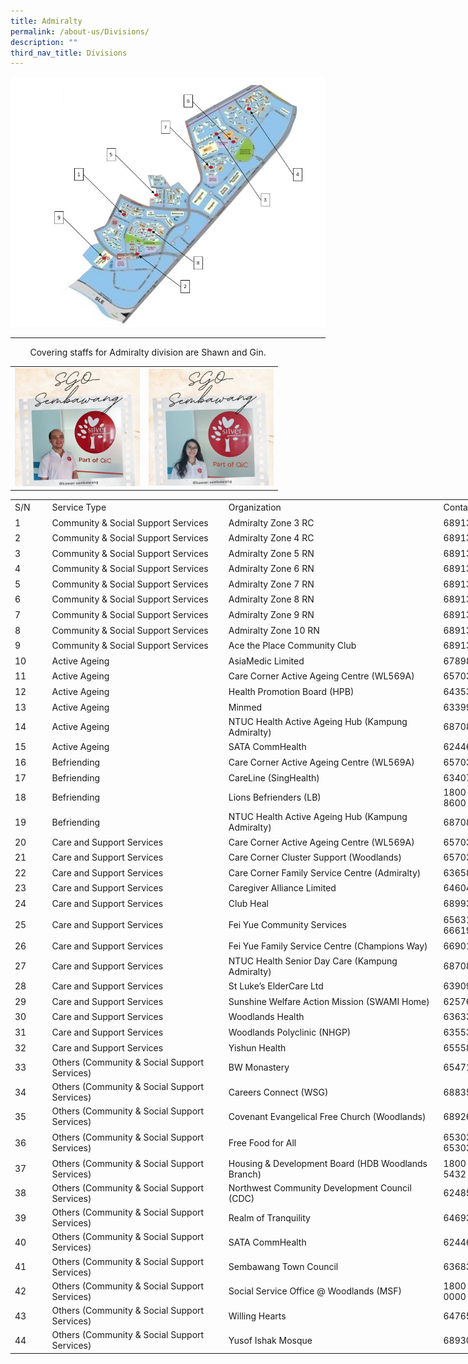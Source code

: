 ```yaml
---
title: Admiralty
permalink: /about-us/Divisions/
description: ""
third_nav_title: Divisions
---
```

![](/images/ADM%20Div.jpg)

-----------------------------------
<table>  
  <tr>  
		<td><img src="/images/Shawn Lim.jpg" alt="How Koon Jauw" style="width:200px;"/></td>  	<td><img src="/images/Gin Siew.jpg" alt="How Koon Jauw" style="width:200px;"/></td>  	
  </tr>   
	 <tr>  
	Covering staffs for Admiralty division are Shawn and Gin.
		 <!--table {mso-displayed-decimal-separator:"\\."; mso-displayed-thousand-separator:"\\,";} @page {margin:.75in .7in .75in .7in; mso-header-margin:.3in; mso-footer-margin:.3in;} tr {mso-height-source:auto;} col {mso-width-source:auto;} br {mso-data-placement:same-cell;} td {padding-top:1px; padding-right:1px; padding-left:1px; mso-ignore:padding; color:black; font-size:11.0pt; font-weight:400; font-style:normal; text-decoration:none; font-family:Calibri, sans-serif; mso-font-charset:0; mso-number-format:General; text-align:general; vertical-align:bottom; border:none; mso-background-source:auto; mso-pattern:auto; mso-protection:locked visible; white-space:nowrap; mso-rotate:0;} .xl63 {text-align:center; vertical-align:middle;} .xl64 {text-align:left; vertical-align:middle;} .xl65 {text-align:center; vertical-align:middle; border:.5pt solid windowtext;} .xl66 {text-align:left; vertical-align:middle; border:.5pt solid windowtext;} .xl67 {text-align:left; vertical-align:middle; border:.5pt solid windowtext; white-space:normal;} -->

<table border="0" cellpadding="0" cellspacing="0" width="791" style="border-collapse:
 collapse;width:593pt"><colgroup><col width="48" style="mso-width-source:userset;mso-width-alt:1675;width:36pt"> <col width="291" style="mso-width-source:userset;mso-width-alt:10146;width:218pt"> <col width="359" style="mso-width-source:userset;mso-width-alt:12520;width:269pt"> <col width="93" style="mso-width-source:userset;mso-width-alt:3258;width:70pt"></colgroup><tbody><tr height="19" style="height:14.5pt"><td height="19" class="xl65" width="48" style="height:14.5pt;width:36pt">S/N</td><td class="xl65" width="291" style="border-left:none;width:218pt">Service Type</td><td class="xl65" width="359" style="border-left:none;width:269pt">Organization</td><td class="xl66" width="93" style="border-left:none;width:70pt">Contact</td></tr><tr height="19" style="height:14.5pt"><td height="19" class="xl66" style="height:14.5pt;border-top:none">1</td><td class="xl66" style="border-top:none;border-left:none">Community &amp; Social Support Services</td><td class="xl66" style="border-top:none;border-left:none">Admiralty Zone 3 RC</td><td class="xl66" style="border-top:none;border-left:none">68913430</td></tr><tr height="19" style="height:14.5pt"><td height="19" class="xl66" style="height:14.5pt;border-top:none">2</td><td class="xl66" style="border-top:none;border-left:none">Community &amp; Social Support Services</td><td class="xl66" style="border-top:none;border-left:none">Admiralty Zone 4 RC</td><td class="xl66" style="border-top:none;border-left:none">68913430</td></tr><tr height="19" style="height:14.5pt"><td height="19" class="xl66" style="height:14.5pt;border-top:none">3</td><td class="xl66" style="border-top:none;border-left:none">Community &amp; Social Support Services</td><td class="xl66" style="border-top:none;border-left:none">Admiralty Zone 5 RN</td><td class="xl66" style="border-top:none;border-left:none">68913430</td></tr><tr height="19" style="height:14.5pt"><td height="19" class="xl66" style="height:14.5pt;border-top:none">4</td><td class="xl66" style="border-top:none;border-left:none">Community &amp; Social Support Services</td><td class="xl66" style="border-top:none;border-left:none">Admiralty Zone 6 RN</td><td class="xl66" style="border-top:none;border-left:none">68913430</td></tr><tr height="19" style="height:14.5pt"><td height="19" class="xl66" style="height:14.5pt;border-top:none">5</td><td class="xl66" style="border-top:none;border-left:none">Community &amp; Social Support Services</td><td class="xl66" style="border-top:none;border-left:none">Admiralty Zone 7 RN</td><td class="xl66" style="border-top:none;border-left:none">68913430</td></tr><tr height="19" style="height:14.5pt"><td height="19" class="xl66" style="height:14.5pt;border-top:none">6</td><td class="xl66" style="border-top:none;border-left:none">Community &amp; Social Support Services</td><td class="xl66" style="border-top:none;border-left:none">Admiralty Zone 8 RN</td><td class="xl66" style="border-top:none;border-left:none">68913430</td></tr><tr height="19" style="height:14.5pt"><td height="19" class="xl66" style="height:14.5pt;border-top:none">7</td><td class="xl66" style="border-top:none;border-left:none">Community &amp; Social Support Services</td><td class="xl66" style="border-top:none;border-left:none">Admiralty Zone 9 RN</td><td class="xl66" style="border-top:none;border-left:none">68913430</td></tr><tr height="19" style="height:14.5pt"><td height="19" class="xl66" style="height:14.5pt;border-top:none">8</td><td class="xl66" style="border-top:none;border-left:none">Community &amp; Social Support Services</td><td class="xl66" style="border-top:none;border-left:none">Admiralty Zone 10 RN</td><td class="xl66" style="border-top:none;border-left:none">68913430</td></tr><tr height="19" style="height:14.5pt"><td height="19" class="xl66" style="height:14.5pt;border-top:none">9</td><td class="xl66" style="border-top:none;border-left:none">Community &amp; Social Support Services</td><td class="xl66" style="border-top:none;border-left:none">Ace the Place Community Club</td><td class="xl66" style="border-top:none;border-left:none">68913430</td></tr><tr height="19" style="height:14.5pt"><td height="19" class="xl66" style="height:14.5pt;border-top:none">10</td><td class="xl66" style="border-top:none;border-left:none">Active Ageing<span style="mso-spacerun:yes">&nbsp;</span></td><td class="xl66" style="border-top:none;border-left:none">AsiaMedic Limited</td><td class="xl66" style="border-top:none;border-left:none">67898888</td></tr><tr height="19" style="height:14.5pt"><td height="19" class="xl66" style="height:14.5pt;border-top:none">11</td><td class="xl66" style="border-top:none;border-left:none">Active Ageing<span style="mso-spacerun:yes">&nbsp;</span></td><td class="xl66" style="border-top:none;border-left:none">Care Corner Active Ageing Centre (WL569A)</td><td class="xl66" style="border-top:none;border-left:none">65703547</td></tr><tr height="19" style="height:14.5pt"><td height="19" class="xl66" style="height:14.5pt;border-top:none">12</td><td class="xl66" style="border-top:none;border-left:none">Active Ageing<span style="mso-spacerun:yes">&nbsp;</span></td><td class="xl66" style="border-top:none;border-left:none">Health Promotion Board (HPB)</td><td class="xl66" style="border-top:none;border-left:none">64353500</td></tr><tr height="19" style="height:14.5pt"><td height="19" class="xl66" style="height:14.5pt;border-top:none">13</td><td class="xl66" style="border-top:none;border-left:none">Active Ageing<span style="mso-spacerun:yes">&nbsp;</span></td><td class="xl66" style="border-top:none;border-left:none">Minmed<span style="mso-spacerun:yes">&nbsp;</span></td><td class="xl66" style="border-top:none;border-left:none">63399339</td></tr><tr height="19" style="height:14.5pt"><td height="19" class="xl66" style="height:14.5pt;border-top:none">14</td><td class="xl66" style="border-top:none;border-left:none">Active Ageing<span style="mso-spacerun:yes">&nbsp;</span></td><td class="xl66" style="border-top:none;border-left:none">NTUC Health Active Ageing Hub (Kampung Admiralty)</td><td class="xl66" style="border-top:none;border-left:none">68708500</td></tr><tr height="19" style="height:14.5pt"><td height="19" class="xl66" style="height:14.5pt;border-top:none">15</td><td class="xl66" style="border-top:none;border-left:none">Active Ageing<span style="mso-spacerun:yes">&nbsp;</span></td><td class="xl66" style="border-top:none;border-left:none">SATA CommHealth</td><td class="xl66" style="border-top:none;border-left:none">62446688</td></tr><tr height="19" style="height:14.5pt"><td height="19" class="xl66" style="height:14.5pt;border-top:none">16</td><td class="xl66" style="border-top:none;border-left:none">Befriending</td><td class="xl66" style="border-top:none;border-left:none">Care Corner Active Ageing Centre (WL569A)</td><td class="xl66" style="border-top:none;border-left:none">65703547</td></tr><tr height="19" style="height:14.5pt"><td height="19" class="xl66" style="height:14.5pt;border-top:none">17</td><td class="xl66" style="border-top:none;border-left:none">Befriending</td><td class="xl66" style="border-top:none;border-left:none">CareLine (SingHealth)</td><td class="xl66" style="border-top:none;border-left:none">63407054</td></tr><tr height="19" style="height:14.5pt"><td height="19" class="xl66" style="height:14.5pt;border-top:none">18</td><td class="xl66" style="border-top:none;border-left:none">Befriending</td><td class="xl66" style="border-top:none;border-left:none">Lions Befrienders (LB)</td><td class="xl66" style="border-top:none;border-left:none">1800 375 8600</td></tr><tr height="19" style="height:14.5pt"><td height="19" class="xl66" style="height:14.5pt;border-top:none">19</td><td class="xl66" style="border-top:none;border-left:none">Befriending</td><td class="xl66" style="border-top:none;border-left:none">NTUC Health Active Ageing Hub (Kampung Admiralty)</td><td class="xl66" style="border-top:none;border-left:none">68708500</td></tr><tr height="19" style="height:14.5pt"><td height="19" class="xl66" style="height:14.5pt;border-top:none">20</td><td class="xl66" style="border-top:none;border-left:none">Care and Support Services</td><td class="xl66" style="border-top:none;border-left:none">Care Corner Active Ageing Centre (WL569A)</td><td class="xl66" style="border-top:none;border-left:none">65703547</td></tr><tr height="19" style="height:14.5pt"><td height="19" class="xl66" style="height:14.5pt;border-top:none">21</td><td class="xl66" style="border-top:none;border-left:none">Care and Support Services</td><td class="xl66" style="border-top:none;border-left:none">Care Corner Cluster Support (Woodlands)</td><td class="xl66" style="border-top:none;border-left:none">65703919</td></tr><tr height="19" style="height:14.5pt"><td height="19" class="xl66" style="height:14.5pt;border-top:none">22</td><td class="xl66" style="border-top:none;border-left:none">Care and Support Services</td><td class="xl66" style="border-top:none;border-left:none">Care Corner Family Service Centre (Admiralty)</td><td class="xl66" style="border-top:none;border-left:none">63658751</td></tr><tr height="19" style="height:14.5pt"><td height="19" class="xl66" style="height:14.5pt;border-top:none">23</td><td class="xl66" style="border-top:none;border-left:none">Care and Support Services</td><td class="xl66" style="border-top:none;border-left:none">Caregiver Alliance Limited</td><td class="xl66" style="border-top:none;border-left:none">64604400</td></tr><tr height="19" style="height:14.5pt"><td height="19" class="xl66" style="height:14.5pt;border-top:none">24</td><td class="xl66" style="border-top:none;border-left:none">Care and Support Services</td><td class="xl66" style="border-top:none;border-left:none">Club Heal</td><td class="xl66" style="border-top:none;border-left:none">68993463</td></tr><tr height="39" style="height:29.0pt"><td height="39" class="xl66" style="height:29.0pt;border-top:none">25</td><td class="xl66" style="border-top:none;border-left:none">Care and Support Services</td><td class="xl66" style="border-top:none;border-left:none">Fei Yue Community Services</td><td class="xl67" width="93" style="border-top:none;border-left:none;width:70pt">65631106<br>66619488</td></tr><tr height="19" style="height:14.5pt"><td height="19" class="xl66" style="height:14.5pt;border-top:none">26</td><td class="xl66" style="border-top:none;border-left:none">Care and Support Services</td><td class="xl66" style="border-top:none;border-left:none">Fei Yue Family Service Centre (Champions Way)</td><td class="xl66" style="border-top:none;border-left:none">66901000</td></tr><tr height="19" style="height:14.5pt"><td height="19" class="xl66" style="height:14.5pt;border-top:none">27</td><td class="xl66" style="border-top:none;border-left:none">Care and Support Services</td><td class="xl66" style="border-top:none;border-left:none">NTUC Health Senior Day Care (Kampung Admiralty)</td><td class="xl66" style="border-top:none;border-left:none">68708519</td></tr><tr height="19" style="height:14.5pt"><td height="19" class="xl66" style="height:14.5pt;border-top:none">28</td><td class="xl66" style="border-top:none;border-left:none">Care and Support Services</td><td class="xl66" style="border-top:none;border-left:none">St Luke’s ElderCare Ltd</td><td class="xl66" style="border-top:none;border-left:none">63909368</td></tr><tr height="19" style="height:14.5pt"><td height="19" class="xl66" style="height:14.5pt;border-top:none">29</td><td class="xl66" style="border-top:none;border-left:none">Care and Support Services</td><td class="xl66" style="border-top:none;border-left:none">Sunshine Welfare Action Mission (SWAMI Home)</td><td class="xl66" style="border-top:none;border-left:none">62576117</td></tr><tr height="19" style="height:14.5pt"><td height="19" class="xl66" style="height:14.5pt;border-top:none">30</td><td class="xl66" style="border-top:none;border-left:none">Care and Support Services</td><td class="xl66" style="border-top:none;border-left:none">Woodlands Health</td><td class="xl66" style="border-top:none;border-left:none">63633000</td></tr><tr height="19" style="height:14.5pt"><td height="19" class="xl66" style="height:14.5pt;border-top:none">31</td><td class="xl66" style="border-top:none;border-left:none">Care and Support Services</td><td class="xl66" style="border-top:none;border-left:none">Woodlands Polyclinic (NHGP)</td><td class="xl66" style="border-top:none;border-left:none">63553000</td></tr><tr height="19" style="height:14.5pt"><td height="19" class="xl66" style="height:14.5pt;border-top:none">32</td><td class="xl66" style="border-top:none;border-left:none">Care and Support Services</td><td class="xl66" style="border-top:none;border-left:none">Yishun Health</td><td class="xl66" style="border-top:none;border-left:none">65558000</td></tr><tr height="19" style="height:14.5pt"><td height="19" class="xl66" style="height:14.5pt;border-top:none">33</td><td class="xl66" style="border-top:none;border-left:none">Others (Community &amp; Social Support Services)</td><td class="xl66" style="border-top:none;border-left:none">BW Monastery</td><td class="xl66" style="border-top:none;border-left:none">65471580</td></tr><tr height="19" style="height:14.5pt"><td height="19" class="xl66" style="height:14.5pt;border-top:none">34</td><td class="xl66" style="border-top:none;border-left:none">Others (Community &amp; Social Support Services)</td><td class="xl66" style="border-top:none;border-left:none">Careers Connect (WSG)<span style="mso-spacerun:yes">&nbsp;</span></td><td class="xl66" style="border-top:none;border-left:none">68835885</td></tr><tr height="19" style="height:14.5pt"><td height="19" class="xl66" style="height:14.5pt;border-top:none">35</td><td class="xl66" style="border-top:none;border-left:none">Others (Community &amp; Social Support Services)</td><td class="xl66" style="border-top:none;border-left:none">Covenant Evangelical Free Church (Woodlands)</td><td class="xl66" style="border-top:none;border-left:none">68926811</td></tr><tr height="39" style="height:29.0pt"><td height="39" class="xl66" style="height:29.0pt;border-top:none">36</td><td class="xl66" style="border-top:none;border-left:none">Others (Community &amp; Social Support Services)</td><td class="xl66" style="border-top:none;border-left:none">Free Food for All</td><td class="xl67" width="93" style="border-top:none;border-left:none;width:70pt">65303424<br>65303661</td></tr><tr height="19" style="height:14.5pt"><td height="19" class="xl66" style="height:14.5pt;border-top:none">37</td><td class="xl66" style="border-top:none;border-left:none">Others (Community &amp; Social Support Services)</td><td class="xl66" style="border-top:none;border-left:none">Housing &amp; Development Board (HDB Woodlands Branch)</td><td class="xl66" style="border-top:none;border-left:none">1800 225 5432</td></tr><tr height="19" style="height:14.5pt"><td height="19" class="xl66" style="height:14.5pt;border-top:none">38</td><td class="xl66" style="border-top:none;border-left:none">Others (Community &amp; Social Support Services)</td><td class="xl66" style="border-top:none;border-left:none">Northwest Community Development Council (CDC)<span style="mso-spacerun:yes">&nbsp;</span></td><td class="xl66" style="border-top:none;border-left:none">62485566</td></tr><tr height="19" style="height:14.5pt"><td height="19" class="xl66" style="height:14.5pt;border-top:none">39</td><td class="xl66" style="border-top:none;border-left:none">Others (Community &amp; Social Support Services)</td><td class="xl66" style="border-top:none;border-left:none">Realm of Tranquility</td><td class="xl66" style="border-top:none;border-left:none">64693843</td></tr><tr height="19" style="height:14.5pt"><td height="19" class="xl66" style="height:14.5pt;border-top:none">40</td><td class="xl66" style="border-top:none;border-left:none">Others (Community &amp; Social Support Services)</td><td class="xl66" style="border-top:none;border-left:none">SATA CommHealth</td><td class="xl66" style="border-top:none;border-left:none">62446688</td></tr><tr height="19" style="height:14.5pt"><td height="19" class="xl66" style="height:14.5pt;border-top:none">41</td><td class="xl66" style="border-top:none;border-left:none">Others (Community &amp; Social Support Services)</td><td class="xl66" style="border-top:none;border-left:none">Sembawang Town Council</td><td class="xl66" style="border-top:none;border-left:none">63683100</td></tr><tr height="19" style="height:14.5pt"><td height="19" class="xl66" style="height:14.5pt;border-top:none">42</td><td class="xl66" style="border-top:none;border-left:none">Others (Community &amp; Social Support Services)</td><td class="xl66" style="border-top:none;border-left:none">Social Service Office @ Woodlands (MSF)</td><td class="xl66" style="border-top:none;border-left:none">1800 222 0000</td></tr><tr height="19" style="height:14.5pt"><td height="19" class="xl66" style="height:14.5pt;border-top:none">43</td><td class="xl66" style="border-top:none;border-left:none">Others (Community &amp; Social Support Services)</td><td class="xl66" style="border-top:none;border-left:none">Willing Hearts</td><td class="xl66" style="border-top:none;border-left:none">64765822</td></tr><tr height="19" style="height:14.5pt"><td height="19" class="xl66" style="height:14.5pt;border-top:none">44</td><td class="xl66" style="border-top:none;border-left:none">Others (Community &amp; Social Support Services)</td><td class="xl66" style="border-top:none;border-left:none">Yusof Ishak Mosque</td><td class="xl66" style="border-top:none;border-left:none">68930093</td></tr></tbody></table>